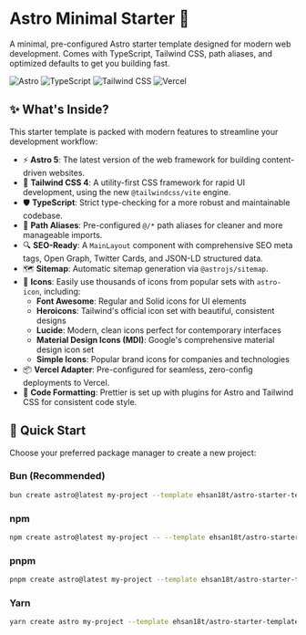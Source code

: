 # Astro Minimal Starter 🚀

A minimal, pre-configured Astro starter template designed for modern web development. Comes with TypeScript, Tailwind CSS, path aliases, and optimized defaults to get you building fast.

![Astro](https://img.shields.io/badge/Astro-FF5D01?style=for-the-badge&logo=astro&logoColor=white)
![TypeScript](https://img.shields.io/badge/TypeScript-3178C6?style=for-the-badge&logo=typescript&logoColor=white)
![Tailwind CSS](https://img.shields.io/badge/Tailwind_CSS-06B6D4?style=for-the-badge&logo=tailwind-css&logoColor=white)
![Vercel](https://img.shields.io/badge/Vercel-000000?style=for-the-badge&logo=vercel&logoColor=white)

## ✨ What's Inside?

This starter template is packed with modern features to streamline your development workflow:

-   ⚡️ **Astro 5**: The latest version of the web framework for building content-driven websites.
-   🎨 **Tailwind CSS 4**: A utility-first CSS framework for rapid UI development, using the new `@tailwindcss/vite` engine.
-   🛡️ **TypeScript**: Strict type-checking for a more robust and maintainable codebase.
-   📁 **Path Aliases**: Pre-configured `@/*` path aliases for cleaner and more manageable imports.
-   🔍 **SEO-Ready**: A `MainLayout` component with comprehensive SEO meta tags, Open Graph, Twitter Cards, and JSON-LD structured data.
-   🗺️ **Sitemap**: Automatic sitemap generation via `@astrojs/sitemap`.
-   🌟 **Icons**: Easily use thousands of icons from popular sets with `astro-icon`, including:
    -   **Font Awesome**: Regular and Solid icons for UI elements
    -   **Heroicons**: Tailwind's official icon set with beautiful, consistent designs
    -   **Lucide**: Modern, clean icons perfect for contemporary interfaces
    -   **Material Design Icons (MDI)**: Google's comprehensive material design icon set
    -   **Simple Icons**: Popular brand icons for companies and technologies
-   📦 **Vercel Adapter**: Pre-configured for seamless, zero-config deployments to Vercel.
-   🧹 **Code Formatting**: Prettier is set up with plugins for Astro and Tailwind CSS for consistent code style.

## 🚀 Quick Start

Choose your preferred package manager to create a new project:

### Bun (Recommended)
```bash
bun create astro@latest my-project --template ehsan18t/astro-starter-template
```

### npm
```bash
npm create astro@latest my-project -- --template ehsan18t/astro-starter-template
```

### pnpm
```bash
pnpm create astro@latest my-project --template ehsan18t/astro-starter-template
```

### Yarn
```bash
yarn create astro my-project --template ehsan18t/astro-starter-template
```
